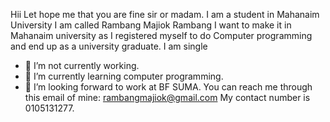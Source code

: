 Hii
Let hope me that you are fine sir or madam.
I am a student in Mahanaim University 
I am called Rambang Majiok Rambang 
I want to make it in Mahanaim university as I registered myself to do Computer programming and end up as a university graduate.
I am single 
- 🔭 I’m not currently working. 
- 🌱 I’m currently learning computer programming. 
- 👯 I’m looking forward to work at BF SUMA.
You can reach me through this email of mine: rambangmajiok@gmail.com
My contact number is 0105131277.

